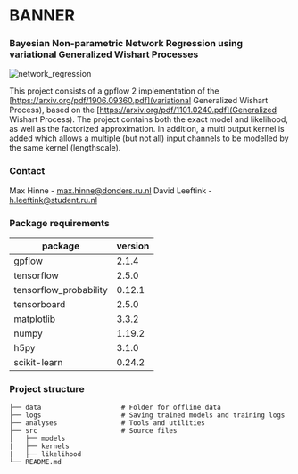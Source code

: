 # BANNER
### Bayesian Non-parametric Network Regression using variational Generalized Wishart Processes

![network_regression](https://user-images.githubusercontent.com/39411160/107499592-6db7e700-6b95-11eb-8acd-21979d91c82f.png)


This project consists of a gpflow 2 implementation of the [https://arxiv.org/pdf/1906.09360.pdf](variational Generalized Wishart Process), based on the [https://arxiv.org/pdf/1101.0240.pdf](Generalized Wishart Process). The project contains both the exact model and likelihood, as well as the factorized approximation. In addition, a multi output kernel is added which allows a multiple (but not all) input channels to be modelled by the same kernel (lengthscale).



### Contact
Max Hinne - max.hinne@donders.ru.nl
David Leeftink - h.leeftink@student.ru.nl

### Package requirements
package | version
--------|----------
gpflow  | 2.1.4
tensorflow | 2.5.0
tensorflow_probability | 0.12.1
tensorboard | 2.5.0
matplotlib | 3.3.2
numpy | 1.19.2
h5py | 3.1.0
scikit-learn | 0.24.2


### Project structure
    ├── data                    # Folder for offline data
    ├── logs                    # Saving trained models and training logs     
    ├── analyses                # Tools and utilities
    ├── src                     # Source files
    │   ├── models   
    |   ├── kernels   
    |   ├── likelihood   
    └── README.md		
